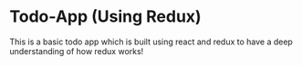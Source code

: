 # Todo-App (Using Redux)

This is a basic todo app which is built using react and redux to have a deep understanding of how redux works!
